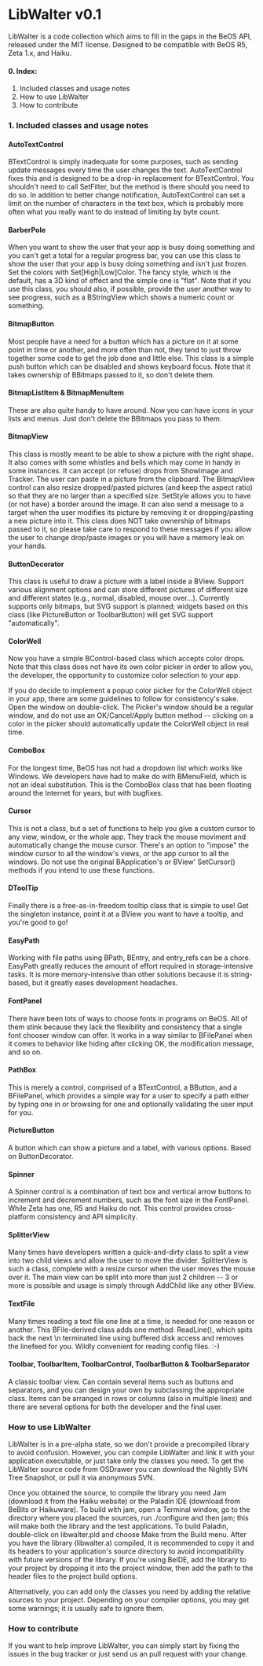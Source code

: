 # LibWalter v0.1

LibWalter is a code collection which aims to fill in the gaps in the BeOS API, released under the MIT license. Designed to be compatible with BeOS R5, Zeta 1.x, and Haiku.

#### 0. Index:

1. Included classes and usage notes
2. How to use LibWalter
3. How to contribute

### 1. Included classes and usage notes

#### AutoTextControl

BTextControl is simply inadequate for some purposes, such as sending update messages every time the user changes the text. AutoTextControl fixes this and is designed to be a drop-in replacement for BTextControl. You shouldn't need to call SetFilter, but the method is there should you need to do so. In addition to better change notification, AutoTextControl can set a limit on the number of characters in the text box, which is probably more often what you really want to do instead of limiting by byte count.

#### BarberPole

When you want to show the user that your app is busy doing something and you can't get a total for a regular progress bar, you can use this class to show the user that your app is busy doing something and isn't just frozen. Set the colors with Set[High|Low]Color. The fancy style, which is the default, has a 3D kind of effect and the simple one is "flat". Note that if you use this class, you should also, if possible, provide the user another way to see progress, such as a BStringView which shows a numeric count or something.

#### BitmapButton

Most people have a need for a button which has a picture on it at some point in time or another, and more often than not, they tend to just throw together some code to get the job done and little else. This class is a simple push button which can be disabled and shows keyboard focus. Note that it takes ownership of BBitmaps passed to it, so don't delete them.

#### BitmapListItem & BitmapMenuItem

These are also quite handy to have around. Now you can have icons in your lists and menus. Just don't delete the BBitmaps you pass to them.

#### BitmapView

This class is mostly meant to be able to show a picture with the right shape. It also comes with some whistles and bells which may come in handy in some instances. It can accept (or refuse) drops from ShowImage and Tracker. The user can paste in a picture from the clipboard. The BitmapView control can also resize dropped/pasted pictures (and keep the aspect ratio) so that they are no larger than a specified size. SetStyle allows you to have (or not have) a border around the image. It can also send a message to a target when the user modifies its picture by removing it or dropping/pasting a new picture into it. This class does NOT take ownership of bitmaps passed to it, so please take care to respond to these messages if you allow the user to change drop/paste images or you will have a memory leak on your hands.

#### ButtonDecorator

This class is useful to draw a picture with a label inside a BView. Support various alignment options and can store different pictures of different size and different states (e.g., normal, disabled, mouse over...). Currently supports only bitmaps, but SVG support is planned; widgets based on this class (like PictureButton or ToolbarButton) will get SVG support "automatically".

#### ColorWell

Now you have a simple BControl-based class which accepts color drops. Note that this class does not have its own color picker in order to allow you, the developer, the opportunity to customize color selection to your app.

If you do decide to implement a popup color picker for the ColorWell object in your app, there are some guidelines to follow for consistency's sake. Open the window on double-click. The Picker's window should be a regular window, and do not use an OK/Cancel/Apply button method -- clicking on a color in the picker should automatically update the ColorWell object in real time.

#### ComboBox

For the longest time, BeOS has not had a dropdown list which works like Windows. We developers have had to make do with BMenuField, which is not an ideal substitution. This is the ComboBox class that has been floating around the Internet for years, but with bugfixes.

#### Cursor

This is not a class, but a set of functions to help you give a custom cursor to any view, window, or the whole app. They track the mouse moviment and automatically change the mouse cursor. There's an option to "impose" the window cursor to all the window's views, or the app cursor to all the windows. Do not use the original BApplication's or BView' SetCursor() methods if you intend to use these functions.

#### DToolTip

Finally there is a free-as-in-freedom tooltip class that is simple to use! Get the singleton instance, point it at a BView you want to have a tooltip, and you're good to go!

#### EasyPath

Working with file paths using BPath, BEntry, and entry_refs can be a chore. EasyPath greatly reduces the amount of effort required in storage-intensive tasks. It is more memory-intensive than other solutions because it is string-based, but it greatly eases development headaches.

#### FontPanel

There have been lots of ways to choose fonts in programs on BeOS. All of them stink because they lack the flexibility and consistency that a single font chooser window can offer. It works in a way similar to BFilePanel when it comes to behavior like hiding after clicking OK, the modification message, and so on.

#### PathBox

This is merely a control, comprised of a BTextControl, a BButton, and a BFilePanel, which provides a simple way for a user to specify a path either by typing one in or browsing for one and optionally validating the user input for you.

#### PictureButton

A button which can show a picture and a label, with various options. Based on ButtonDecorator.

#### Spinner

A Spinner control is a combination of text box and vertical arrow buttons to increment and decrement numbers, such as the font size in the FontPanel. While Zeta has one, R5 and Haiku do not. This control provides cross-platform consistency and API simplicity.

#### SplitterView

Many times have developers written a quick-and-dirty class to split a view into two child views and allow the user to move the divider. SplitterView is such a class, complete with a resize cursor when the user moves the mouse over it. The main view can be split into more than just 2 children -- 3 or more is possible and usage is simply through AddChild like any other BView.

#### TextFile

Many times reading a text file one line at a time, is needed for one reason or another. This BFile-derived class adds one method: ReadLine(), which spits back the next \n terminated line using buffered disk access and removes the linefeed for you. Wildly convenient for reading config files. :-)

#### Toolbar, ToolbarItem, ToolbarControl, ToolbarButton & ToolbarSeparator

A classic toolbar view. Can contain several items such as buttons and separators, and you can design your own by subclassing the appropriate class. Items can be arranged in rows or columns (also in multiple lines) and there are several options for both the developer and the final user.

### How to use LibWalter

LibWalter is in a pre-alpha state, so we don't provide a precompiled library to avoid confusion. However, you can compile LibWalter and link it with your application executable, or just take only the classes you need. To get the LibWalter source code from OSDrawer you can download the Nightly SVN Tree Snapshot, or pull it via anonymous SVN.

Once you obtained the source, to compile the library you need Jam (download it from the Haiku website) or the Paladin IDE (download from BeBits or Haikuware). To build with jam, open a Terminal window, go to the directory where you placed the sources, run ./configure and then jam; this will make both the library and the test applications. To build Paladin, double-click on libwalter.pld and choose Make from the Build menu.
After you have the library (libwalter.a) compiled, it is recommended to copy it and its headers to your application's source directory to avoid incompatibility with future versions of the library. If you're using BeIDE, add the library to your project by dropping it into the project window, then add the path to the header files to the project build options.

Alternatively, you can add only the classes you need by adding the relative sources to your project.  Depending on your compiler options, you may get some warnings; it is usually safe to ignore them.


### How to contribute

If you want to help improve LibWalter, you can simply start by fixing the issues in the bug tracker or just send us an pull request with your change.
